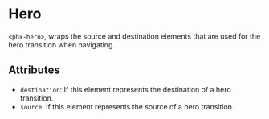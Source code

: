 # Hero

`<phx-hero>`, wraps the source and destination elements that are used for the hero transition when navigating.

## Attributes

- `destination`: If this element represents the destination of a hero transition.
- `source`: If this element represents the source of a hero transition.
